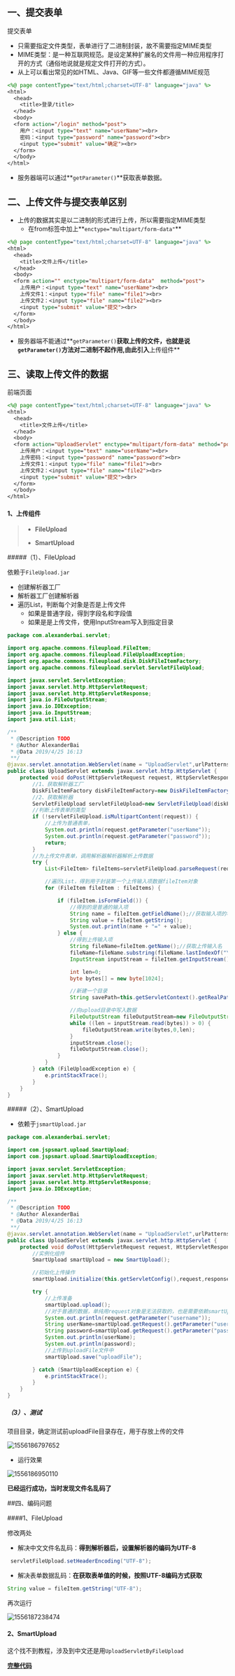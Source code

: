 ## 一、提交表单

提交表单

- 只需要指定文件类型，表单进行了二进制封装，故不需要指定MIME类型
- MIME类型：是一种互联网规范。是设定某种扩展名的文件用一种应用程序打开的方式（通俗地说就是规定文件打开的方式）。
- 从上可以看出常见的如HTML、Java、GIF等一些文件都遵循MIME规范

```jsp
<%@ page contentType="text/html;charset=UTF-8" language="java" %>
<html>
  <head>
    <title>登录/title>
  </head>
  <body>
  <form action="/login" method="post">
    用户：<input type="text" name="userName"><br>
    密码：<input type="password" name="password"><br>
    <input type="submit" value="确定"><br>
  </form>
  </body>
</html>
```

- 服务器端可以通过**`getParameter()`**获取表单数据。





## 二、上传文件与提交表单区别

- 上传的数据其实是以二进制的形式进行上传，所以需要指定MIME类型
  - 在from标签中加上**`enctype="multipart/form-data"`**

```jsp
<%@ page contentType="text/html;charset=UTF-8" language="java" %>
<html>
  <head>
    <title>文件上传</title>
  </head>
  <body>
  <form action="" enctype="multipart/form-data"  method="post">
    上传用户：<input type="text" name="userName"><br>
    上传文件1：<input type="file" name="file1"><br>
    上传文件2：<input type="file" name="file2"><br>
    <input type="submit" value="提交"><br>
  </form>
  </body>
</html>
```

- 服务器端不能通过**`getParameter()`**获取上传的文件，也就是说`getParameter()`方法对二进制不起作用,由此引入**上传组件**

## 三、读取上传文件的数据

前端页面

```jsp
<%@ page contentType="text/html;charset=UTF-8" language="java" %>
<html>
  <head>
    <title>文件上传</title>
  </head>
  <body>
  <form action="UploadServlet" enctype="multipart/form-data" method="post">
    上传用户：<input type="text" name="userName"><br>
    上传密码：<input type="password" name="password"><br>
    上传文件1：<input type="file" name="file1"><br>
    上传文件2：<input type="file" name="file2"><br>
    <input type="submit" value="提交"><br>
  </form>
  </body>
</html>
```



#### 1、上传组件

>- **FileUpload**
>
>- **SmartUpload**



#####（1）、FileUpload

依赖于`FileUpload.jar`

- 创建解析器工厂
- 解析器工厂创建解析器
- 遍历List，判断每个对象是否是上传文件
  - 如果是普通字段，得到字段名和字段值
  - 如果是是上传文件，使用InputStream写入到指定目录

```java
package com.alexanderbai.servlet;

import org.apache.commons.fileupload.FileItem;
import org.apache.commons.fileupload.FileUploadException;
import org.apache.commons.fileupload.disk.DiskFileItemFactory;
import org.apache.commons.fileupload.servlet.ServletFileUpload;

import javax.servlet.ServletException;
import javax.servlet.http.HttpServletRequest;
import javax.servlet.http.HttpServletResponse;
import java.io.FileOutputStream;
import java.io.IOException;
import java.io.InputStream;
import java.util.List;

/**
 * @Description TODO
 * @Author AlexanderBai
 * @Data 2019/4/25 16:13
 **/
@javax.servlet.annotation.WebServlet(name = "UploadServlet",urlPatterns = "/UploadServlet")
public class UploadServlet extends javax.servlet.http.HttpServlet {
    protected void doPost(HttpServletRequest request, HttpServletResponse response) throws ServletException, IOException {
        //1、获取解析器工厂
        DiskFileItemFactory diskFileItemFactory=new DiskFileItemFactory();
        //2、获取解析器
        ServletFileUpload servletFileUpload=new ServletFileUpload(diskFileItemFactory);
        //判断上传表单的类型
        if (!servletFileUpload.isMultipartContent(request)) {
            //上传为普通表单，
            System.out.println(request.getParameter("userName"));
            System.out.println(request.getParameter("password"));
            return;
        }
        //为上传文件表单，调用解析器解析器解析上传数据
        try {
            List<FileItem> fileItems=servletFileUpload.parseRequest(request);

            //遍历List，得到用于封装第一个上传输入项数据fileItem对象
            for (FileItem fileItem : fileItems) {

                if (fileItem.isFormField()) {
                    //得到的是普通的输入项
                    String name = fileItem.getFieldName();//获取输入项的名称
                    String value = fileItem.getString();
                    System.out.println(name + "=" + value);
                } else {
                    //得到上传输入项
                    String fileName=fileItem.getName();//获取上传输入名
                    fileName=fileName.substring(fileName.lastIndexOf("\\" )+1);
                    InputStream inputStream = fileItem.getInputStream();//获取上传数据

                    int len=0;
                    byte bytes[] = new byte[1024];

                    //新建一个目录
                    String savePath=this.getServletContext().getRealPath("/upload");

                    //向upload目录中写入数据
                    FileOutputStream fileOutputStream=new FileOutputStream(savePath + "\\" + fileName);
                    while ((len = inputStream.read(bytes)) > 0) {
                        fileOutputStream.write(bytes,0,len);
                    }
                    inputStream.close();
                    fileOutputStream.close();
                }
            }
        } catch (FileUploadException e) {
            e.printStackTrace();
        }
    }
}
```

#####（2）、SmartUpload

- 依赖于`jsmartUpload.jar`

```java
package com.alexanderbai.servlet;

import com.jspsmart.upload.SmartUpload;
import com.jspsmart.upload.SmartUploadException;

import javax.servlet.ServletException;
import javax.servlet.http.HttpServletRequest;
import javax.servlet.http.HttpServletResponse;
import java.io.IOException;

/**
 * @Description TODO
 * @Author AlexanderBai
 * @Data 2019/4/25 16:13
 **/
@javax.servlet.annotation.WebServlet(name = "UploadServlet",urlPatterns = "/UploadServlet")
public class UploadServlet extends javax.servlet.http.HttpServlet {
    protected void doPost(HttpServletRequest request, HttpServletResponse response) throws ServletException, IOException {
        //实例化组件
        SmartUpload smartUpload = new SmartUpload();

        //初始化上传操作
        smartUpload.initialize(this.getServletConfig(),request,response);

        try {
            //上传准备
            smartUpload.upload();
            //对于普通的数据，单纯用request对象是无法获取的，也是需要依赖smartUpload
            System.out.println(request.getParameter("username"));
            String userName=smartUpload.getRequest().getParameter("userName");
            String password=smartUpload.getRequest().getParameter("password");
            System.out.println(userName);
            System.out.println(password);
            //上传到uploadFile文件中
            smartUpload.save("uploadFile");

        } catch (SmartUploadException e) {
            e.printStackTrace();
        }
    }
}
```

##### （3）、测试

项目目录，确定测试前uploadFile目录存在，用于存放上传的文件

![1556186797652](assets/1556186797652.png)

- 运行效果

![1556186950110](assets/1556186950110.png)

**已经运行成功，当时发现文件名乱码了**

##四、编码问题

####1、FileUpload

修改两处

- 解决中文文件名乱码：**得到解析器后，设置解析器的编码为UTF-8**

```java
 servletFileUpload.setHeaderEncoding("UTF-8");
```

- 解决表单数据乱码：**在获取表单值的时候，按照UTF-8编码方式获取**

```java
String value = fileItem.getString("UTF-8");
```

再次运行

![1556187238474](assets/1556187238474.png)

#### 2、SmartUpload

这个找不到教程，涉及到中文还是用`UploadServletByFileUpload`



**[完整代码](https://github.com/AlexanderBai/Upload.git)**





